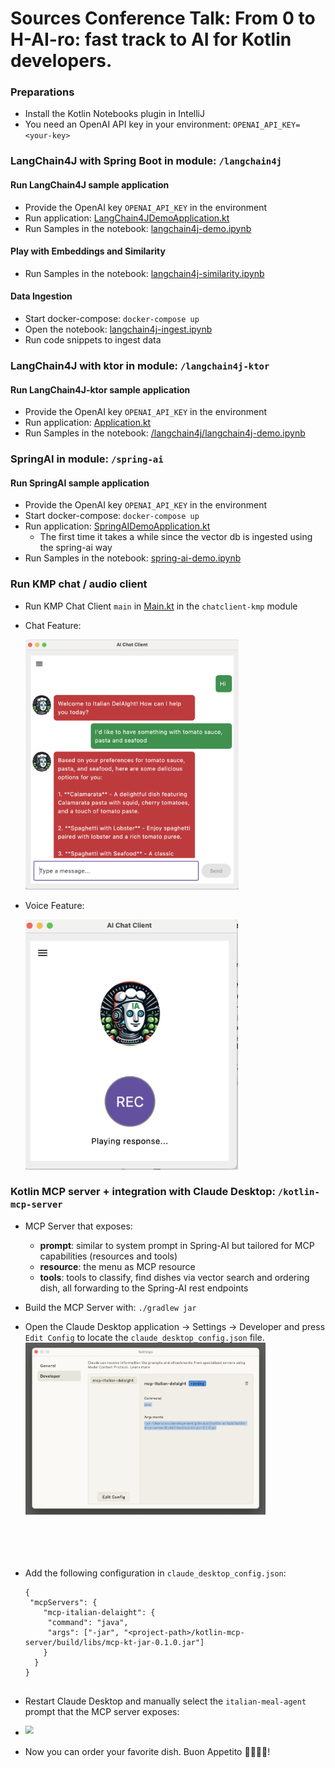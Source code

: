 # Sources Conference Talk: From 0 to H-AI-ro: fast track to AI for Kotlin developers.

### Preparations
- Install the Kotlin Notebooks plugin in IntelliJ
- You need an OpenAI API key in your environment: ```OPENAI_API_KEY=<your-key>```

### LangChain4J with Spring Boot in module: `/langchain4j`

#### Run LangChain4J sample application
- Provide the OpenAI key `OPENAI_API_KEY` in the environment
- Run application: [LangChain4JDemoApplication.kt](langchain4j/src/main/kotlin/dev/example/LangChain4JDemoApplication.kt)
- Run Samples in the notebook: [langchain4j-demo.ipynb](langchain4j/langchain4j-demo.ipynb)


#### Play with Embeddings and Similarity
- Run Samples in the notebook: [langchain4j-similarity.ipynb](langchain4j/langchain4j-similarity.ipynb)


#### Data Ingestion
- Start docker-compose: `docker-compose up`
- Open the notebook: [langchain4j-ingest.ipynb](langchain4j/langchain4j-ingest.ipynb)
- Run code snippets to ingest data


### LangChain4J with ktor in module: `/langchain4j-ktor`

#### Run LangChain4J-ktor sample application
- Provide the OpenAI key `OPENAI_API_KEY` in the environment
- Run application: [Application.kt](langchain4j/src/main/kotlin/dev/example/LangChain4JDemoApplication.kt)
- Run Samples in the notebook: [/langchain4j/langchain4j-demo.ipynb](langchain4j/langchain4j-demo.ipynb)


### SpringAI in module: `/spring-ai`

#### Run SpringAI sample application
- Provide the OpenAI key `OPENAI_API_KEY` in the environment
- Start docker-compose: `docker-compose up`
- Run application: [SpringAIDemoApplication.kt](spring-ai/src/main/kotlin/dev/example/SpringAIDemoApplication.kt)
  - The first time it takes a while since the vector db is ingested using the spring-ai way
- Run Samples in the notebook: [spring-ai-demo.ipynb](spring-ai/spring-ai-demo.ipynb)


### Run KMP chat / audio client
- Run KMP Chat Client `main` in  [Main.kt](spring-ai/src/test/kotlin/dev/example/ChatClient.kt) in the `chatclient-kmp` module
- Chat Feature: 
  
  <img src="kmp-app-chat.png" height="400">

- Voice Feature:

  <img src="kmp-app-voice.png" height="400">


### Kotlin MCP server + integration with Claude Desktop: `/kotlin-mcp-server`
- MCP Server that exposes:
  - **prompt**: similar to system prompt in Spring-AI but tailored for MCP capabilities (resources and tools)
  - **resource**: the menu as MCP resource
  - **tools**: tools to classify, find dishes via vector search and ordering dish, all forwarding to the Spring-AI rest endpoints
- Build the MCP Server with: `./gradlew jar`
- Open the Claude Desktop application -> Settings -> Developer and press `Edit Config` to locate the `claude_desktop_config.json` file.
  <img src="claude-mcp-config.png" style="transform: scale(0.8); transform-origin: top left;">
- Add the following configuration in `claude_desktop_config.json`:
  ```
  {
   "mcpServers": {
      "mcp-italian-delaight": {
       "command": "java",
       "args": ["-jar", "<project-path>/kotlin-mcp-server/build/libs/mcp-kt-jar-0.1.0.jar"]
      }
    } 
  }
  

- Restart Claude Desktop and manually select the `italian-meal-agent` prompt that the MCP server exposes: 
  
- <img src="claude-prompt-selection.png"  style="transform: scale(0.8); transform-origin: top left;">
- Now you can order your favorite dish. Buon Appetito 🍕🇮🇹🍝! 
